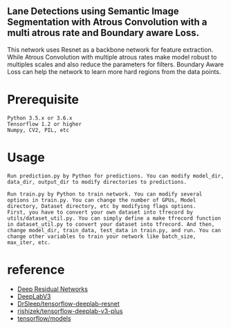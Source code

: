 ## Lane Detections using Semantic Image Segmentation with Atrous Convolution with a multi atrous rate and Boundary aware Loss.
This network uses Resnet as a backbone network for feature extraction. While Atrous Convolution with multiple atrous rates make model robust to multiples scales and also reduce the parameters for filters. Boundary Aware Loss can help the network to learn more hard regions from the data points.

# Prerequisite

    Python 3.5.x or 3.6.x
    Tensorflow 1.2 or higher
    Numpy, CV2, PIL, etc

# Usage 
    Run prediction.py by Python for predictions. You can modify model_dir, data_dir, output_dir to modify directories to predictions.

    Run train.py by Python to train network. You can modify several options in train.py. You can change the number of GPUs, Model directory, Dataset directory, etc by modifying flags options. 
    First, you have to convert your own dataset into tfrecord by utils/dataset_util.py. You can simply define a make tfrecord function in dataset_util.py to convert your dataset into tfrecord. And then, change model_dir, train_data, test_data in train.py, and run. You can change other variables to train your network like batch_size, max_iter, etc.


# reference
-  [Deep Residual Networks](https://github.com/KaimingHe/deep-residual-networks)
-  [DeepLabV3](https://arxiv.org/pdf/1706.05587.pdf)
-  [DrSleep/tensorflow-deeplab-resnet ](https://github.com/DrSleep/tensorflow-deeplab-resnet)
-  [rishizek/tensorflow-deeplab-v3-plus  ](https://github.com/rishizek/tensorflow-deeplab-v3-plus)
-  [tensorflow/models](https://github.com/tensorflow/models/tree/master/official)

